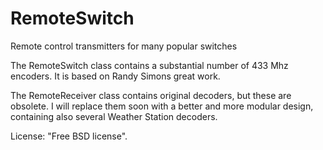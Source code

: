 # RemoteSwitch
Remote control transmitters for many popular switches

The RemoteSwitch class contains a substantial number of 433 Mhz encoders. It is based on Randy Simons great work.

The RemoteReceiver class contains original decoders, but these are obsolete. I will replace them soon with a better
and more modular design, containing also several Weather Station decoders.

License: "Free BSD license".
